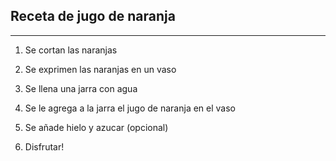 ## Receta de jugo de naranja ##
***

1. Se cortan las naranjas

2. Se exprimen las naranjas en un vaso

3. Se llena una jarra con agua 

4. Se le agrega a la jarra el jugo de naranja en el vaso

5. Se añade hielo y azucar (opcional)

6. Disfrutar!
